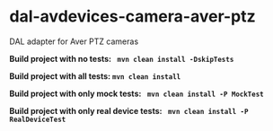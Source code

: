 # dal-avdevices-camera-aver-ptz

DAL adapter for Aver PTZ cameras

**Build project with no tests: ``` mvn clean install -DskipTests```**

**Build project with all tests: ``` mvn clean install ```**

**Build project with only mock tests: ``` mvn clean install -P MockTest```**

**Build project with only real device tests: ``` mvn clean install -P RealDeviceTest```**